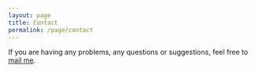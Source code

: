 ```yaml
---
layout: page
title: Contact
permalink: /page/contact
---
```


If you are having any problems, any questions or suggestions, feel free to [mail me](mailto:letnote.in@gmail.com).